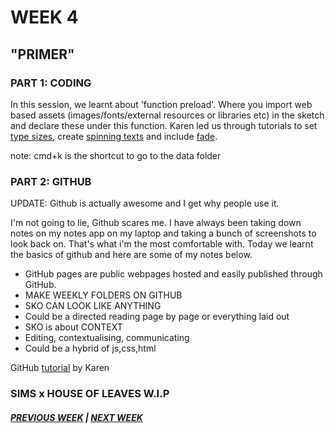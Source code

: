 # WEEK 4
## "PRIMER"

### PART 1: CODING
In this session, we learnt about 'function preload'. Where you import web based assets (images/fonts/external resources or libraries etc) in the sketch and declare these under this function. Karen led us through tutorials to set [type sizes](https://samanthangsy.github.io/codewords/Weekly%20Diary/04/typetest), create [spinning texts](https://samanthangsy.github.io/codewords/Weekly%20Diary/04/Accidental_String_Nuggie_Art) and include [fade](https://samanthangsy.github.io/codewords/Weekly%20Diary/04/Spinning_Text_with_fade/).

note: cmd+k is the shortcut to go to the data folder

### PART 2: GITHUB

UPDATE: Github is actually awesome and I get why people use it. 

I'm not going to lie, Github scares me. I have always been taking down notes on my notes app on my laptop and taking a bunch of screenshots to look back on. That's what i'm the most comfortable with. Today we learnt the basics of github and here are some of my notes below. 

- GitHub pages are public webpages hosted and easily published through GitHub.
- MAKE WEEKLY FOLDERS ON GITHUB 
- SKO CAN LOOK LIKE ANYTHING
- Could be a directed reading page by page or everything laid out 
- SKO is about CONTEXT 
- Editing, contextualising, communicating 
- Could be a hybrid of js,css,html 

GitHub [tutorial](https://drive.google.com/file/d/1fzv_DJUaIDwXZWwGPU1fEEgP2pdBgS92/view) by Karen 

### SIMS x HOUSE OF LEAVES W.I.P



##### [PREVIOUS WEEK](https://samanthangsy.github.io/codewords/Weekly%20Diary/03/)  |  [NEXT WEEK](https://samanthangsy.github.io/codewords/Weekly%20Diary/05/)

